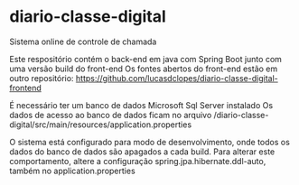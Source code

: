 # diario-classe-digital

Sistema online de controle de chamada

Este respositório contém o back-end em java com Spring Boot junto com uma versão build do front-end
Os fontes abertos do front-end estão em outro repositório: https://github.com/lucasdclopes/diario-classe-digital-frontend

É necessário ter um banco de dados Microsoft Sql Server instalado
Os dados de acesso ao banco de dados ficam no arquivo /diario-classe-digital/src/main/resources/application.properties

O sistema está configurado para modo de desenvolvimento, onde todos os dados do banco de dados são apagados a cada build. Para alterar este comportamento, altere a configuração spring.jpa.hibernate.ddl-auto, também no application.properties
